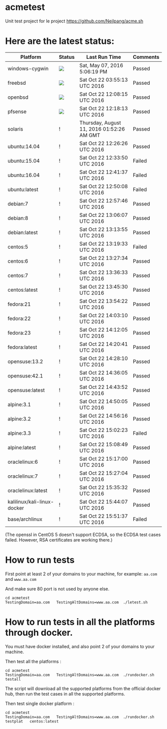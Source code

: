 # acmetest
Unit test project for le project https://github.com/Neilpang/acme.sh



# Here are the latest status:

| Platform | Status| Last Run Time| Comments|
-----------|-------|--------------|---------|
|windows-cygwin| ![](https://cdn.rawgit.com/Neilpang/letest/master/status/windows-cygwin.svg?1462640779)| Sat, May 07, 2016  5:06:19 PM| Passed |
|freebsd| ![](https://cdn.rawgit.com/Neilpang/letest/master/status/freebsd.svg?1477108513)| Sat Oct 22 03:55:13 UTC 2016| Passed |
|openbsd| ![](https://cdn.rawgit.com/Neilpang/letest/master/status/openbsd.svg?1477138095)| Sat Oct 22 12:08:15 UTC 2016| Passed |
|pfsense| ![](https://cdn.rawgit.com/Neilpang/letest/master/status/pfsense.svg?1477138693)| Sat Oct 22 12:18:13 UTC 2016| Passed |
|solaris| \![](https://cdn.rawgit.com/Neilpang/letest/master/status/solaris.svg?1470880346)| Thursday, August 11, 2016 01:52:26 AM GMT| Passed |
|ubuntu:14.04| \![](https://cdn.rawgit.com/Neilpang/letest/master/status/ubuntu-14.04.svg?1477139186)| Sat Oct 22 12:26:26 UTC 2016| Passed |
|ubuntu:15.04| \![](https://cdn.rawgit.com/Neilpang/letest/master/status/ubuntu-15.04.svg?1477139630)| Sat Oct 22 12:33:50 UTC 2016| Failed |
|ubuntu:16.04| \![](https://cdn.rawgit.com/Neilpang/letest/master/status/ubuntu-16.04.svg?1477140097)| Sat Oct 22 12:41:37 UTC 2016| Failed |
|ubuntu:latest| \![](https://cdn.rawgit.com/Neilpang/letest/master/status/ubuntu-latest.svg?1477140608)| Sat Oct 22 12:50:08 UTC 2016| Failed |
|debian:7| \![](https://cdn.rawgit.com/Neilpang/letest/master/status/debian-7.svg?1477141066)| Sat Oct 22 12:57:46 UTC 2016| Passed |
|debian:8| \![](https://cdn.rawgit.com/Neilpang/letest/master/status/debian-8.svg?1477141567)| Sat Oct 22 13:06:07 UTC 2016| Passed |
|debian:latest| \![](https://cdn.rawgit.com/Neilpang/letest/master/status/debian-latest.svg?1477142035)| Sat Oct 22 13:13:55 UTC 2016| Passed |
|centos:5| \![](https://cdn.rawgit.com/Neilpang/letest/master/status/centos-5.svg?1477142373)| Sat Oct 22 13:19:33 UTC 2016| Failed |
|centos:6| \![](https://cdn.rawgit.com/Neilpang/letest/master/status/centos-6.svg?1477142854)| Sat Oct 22 13:27:34 UTC 2016| Passed |
|centos:7| \![](https://cdn.rawgit.com/Neilpang/letest/master/status/centos-7.svg?1477143393)| Sat Oct 22 13:36:33 UTC 2016| Passed |
|centos:latest| \![](https://cdn.rawgit.com/Neilpang/letest/master/status/centos-latest.svg?1477143930)| Sat Oct 22 13:45:30 UTC 2016| Passed |
|fedora:21| \![](https://cdn.rawgit.com/Neilpang/letest/master/status/fedora-21.svg?1477144462)| Sat Oct 22 13:54:22 UTC 2016| Passed |
|fedora:22| \![](https://cdn.rawgit.com/Neilpang/letest/master/status/fedora-22.svg?1477144990)| Sat Oct 22 14:03:10 UTC 2016| Passed |
|fedora:23| \![](https://cdn.rawgit.com/Neilpang/letest/master/status/fedora-23.svg?1477145525)| Sat Oct 22 14:12:05 UTC 2016| Passed |
|fedora:latest| \![](https://cdn.rawgit.com/Neilpang/letest/master/status/fedora-latest.svg?1477146041)| Sat Oct 22 14:20:41 UTC 2016| Passed |
|opensuse:13.2| \![](https://cdn.rawgit.com/Neilpang/letest/master/status/opensuse-13.2.svg?1477146490)| Sat Oct 22 14:28:10 UTC 2016| Passed |
|opensuse:42.1| \![](https://cdn.rawgit.com/Neilpang/letest/master/status/opensuse-42.1.svg?1477146965)| Sat Oct 22 14:36:05 UTC 2016| Passed |
|opensuse:latest| \![](https://cdn.rawgit.com/Neilpang/letest/master/status/opensuse-latest.svg?1477147432)| Sat Oct 22 14:43:52 UTC 2016| Passed |
|alpine:3.1| \![](https://cdn.rawgit.com/Neilpang/letest/master/status/alpine-3.1.svg?1477147805)| Sat Oct 22 14:50:05 UTC 2016| Passed |
|alpine:3.2| \![](https://cdn.rawgit.com/Neilpang/letest/master/status/alpine-3.2.svg?1477148176)| Sat Oct 22 14:56:16 UTC 2016| Passed |
|alpine:3.3| \![](https://cdn.rawgit.com/Neilpang/letest/master/status/alpine-3.3.svg?1477148543)| Sat Oct 22 15:02:23 UTC 2016| Failed |
|alpine:latest| \![](https://cdn.rawgit.com/Neilpang/letest/master/status/alpine-latest.svg?1477148929)| Sat Oct 22 15:08:49 UTC 2016| Passed |
|oraclelinux:6| \![](https://cdn.rawgit.com/Neilpang/letest/master/status/oraclelinux-6.svg?1477149420)| Sat Oct 22 15:17:00 UTC 2016| Passed |
|oraclelinux:7| \![](https://cdn.rawgit.com/Neilpang/letest/master/status/oraclelinux-7.svg?1477150024)| Sat Oct 22 15:27:04 UTC 2016| Passed |
|oraclelinux:latest| \![](https://cdn.rawgit.com/Neilpang/letest/master/status/oraclelinux-latest.svg?1477150532)| Sat Oct 22 15:35:32 UTC 2016| Passed |
|kalilinux/kali-linux-docker| \![](https://cdn.rawgit.com/Neilpang/letest/master/status/kalilinux-kali-linux-docker.svg?1477151047)| Sat Oct 22 15:44:07 UTC 2016| Passed |
|base/archlinux| \![](https://cdn.rawgit.com/Neilpang/letest/master/status/base-archlinux.svg?1477151497)| Sat Oct 22 15:51:37 UTC 2016| Failed |
(The openssl in CentOS 5 doesn't support ECDSA, so the ECDSA test cases failed. However, RSA certificates are working there.)

# How to run tests

First point at least 2 of your domains to your machine, 
for example: `aa.com` and `www.aa.com`

And make sure 80 port is not used by anyone else.

```
cd acmetest
TestingDomain=aa.com   TestingAltDomains=www.aa.com  ./letest.sh
```

# How to run tests in all the platforms through docker.

You must have docker installed, and also point 2 of your domains to your machine.

Then test all the platforms :

```
cd acmetest
TestingDomain=aa.com   TestingAltDomains=www.aa.com  ./rundocker.sh  testall
```

The script will download all the supported platforms from the official docker hub, then run the test cases in all the supported platforms.

Then test single docker platform :

```
cd acmetest
TestingDomain=aa.com   TestingAltDomains=www.aa.com  ./rundocker.sh  testplat   centos:latest
```









